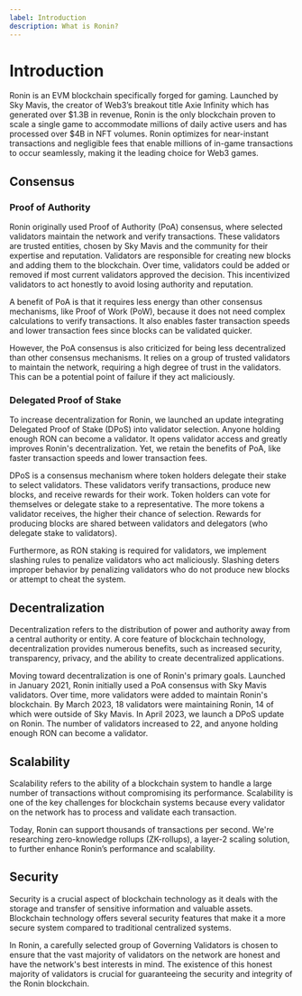 ```yaml
---
label: Introduction
description: What is Ronin?
---
```

# Introduction
Ronin is an EVM blockchain specifically forged for gaming. Launched by Sky Mavis, the creator of Web3’s breakout title Axie Infinity which has generated over $1.3B in revenue, Ronin is the only blockchain proven to scale a single game to accommodate millions of daily active users and has processed over $4B in NFT volumes. Ronin optimizes for near-instant transactions and negligible fees that enable millions of in-game transactions to occur seamlessly, making it the leading choice for Web3 games.

## Consensus
### Proof of Authority
Ronin originally used Proof of Authority (PoA) consensus, where selected validators maintain the network and verify transactions. These validators are trusted entities, chosen by Sky Mavis and the community for their expertise and reputation. Validators are responsible for creating new blocks and adding them to the blockchain. Over time, validators could be added or removed if most current validators approved the decision. This incentivized validators to act honestly to avoid losing authority and reputation. 

A benefit of PoA is that it requires less energy than other consensus mechanisms, like Proof of Work (PoW), because it does not need complex calculations to verify transactions. It also enables faster transaction speeds and lower transaction fees since blocks can be validated quicker.

However, the PoA consensus is also criticized for being less decentralized than other consensus mechanisms. It relies on a group of trusted validators to maintain the network, requiring a high degree of trust in the validators. This can be a potential point of failure if they act maliciously.

### Delegated Proof of Stake
To increase decentralization for Ronin, we launched an update integrating Delegated Proof of Stake (DPoS) into validator selection. Anyone holding enough RON can become a validator. It opens validator access and greatly improves Ronin's decentralization. Yet, we retain the benefits of PoA, like faster transaction speeds and lower transaction fees.

DPoS is a consensus mechanism where token holders delegate their stake to select validators. These validators verify transactions, produce new blocks, and receive rewards for their work. Token holders can vote for themselves or delegate stake to a representative. The more tokens a validator receives, the higher their chance of selection. Rewards for producing blocks are shared between validators and delegators (who delegate stake to validators).

Furthermore, as RON staking is required for validators, we implement slashing rules to penalize validators who act maliciously. Slashing deters improper behavior by penalizing validators who do not produce new blocks or attempt to cheat the system.

## Decentralization
Decentralization refers to the distribution of power and authority away from a central authority or entity. A core feature of blockchain technology, decentralization provides numerous benefits, such as increased security, transparency, privacy, and the ability to create decentralized applications.

Moving toward decentralization is one of Ronin's primary goals. Launched in January 2021, Ronin initially used a PoA consensus with Sky Mavis validators. Over time, more validators were added to maintain Ronin's blockchain. By March 2023, 18 validators were maintaining Ronin, 14 of which were outside of Sky Mavis. In April 2023, we launch a DPoS update on Ronin. The number of validators increased to 22, and anyone holding enough RON can become a validator.

## Scalability
Scalability refers to the ability of a blockchain system to handle a large number of transactions without compromising its performance. Scalability is one of the key challenges for blockchain systems because every validator on the network has to process and validate each transaction. 

Today, Ronin can support thousands of transactions per second. We're researching zero-knowledge rollups (ZK-rollups), a layer-2 scaling solution, to further enhance Ronin’s performance and scalability.

## Security
Security is a crucial aspect of blockchain technology as it deals with the storage and transfer of sensitive information and valuable assets. Blockchain technology offers several security features that make it a more secure system compared to traditional centralized systems.

In Ronin, a carefully selected group of Governing Validators is chosen to ensure that the vast majority of validators on the network are honest and have the network's best interests in mind. The existence of this honest majority of validators is crucial for guaranteeing the security and integrity of the Ronin blockchain.
